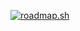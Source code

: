 [![roadmap.sh](https://roadmap.sh/card/wide/669e52f49a21cb3c68b6cb08?variant=dark)](https://roadmap.sh)
